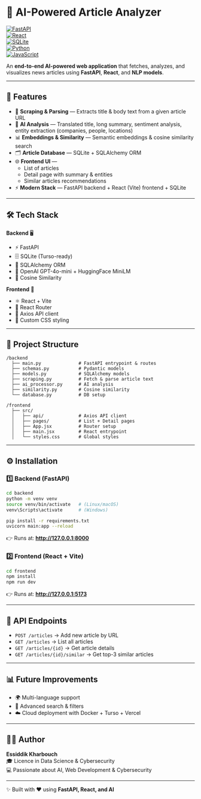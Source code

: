 # 📰 AI-Powered Article Analyzer  

[![FastAPI](https://img.shields.io/badge/FastAPI-005571?logo=fastapi&logoColor=white)](https://fastapi.tiangolo.com/)  
[![React](https://img.shields.io/badge/React-20232A?logo=react&logoColor=61DAFB)](https://react.dev/)  
[![SQLite](https://img.shields.io/badge/SQLite-003B57?logo=sqlite&logoColor=white)](https://www.sqlite.org/)  
[![Python](https://img.shields.io/badge/Python-3776AB?logo=python&logoColor=white)](https://www.python.org/)  
[![JavaScript](https://img.shields.io/badge/JavaScript-F7DF1E?logo=javascript&logoColor=black)](https://developer.mozilla.org/en-US/docs/Web/JavaScript)  

An **end-to-end AI-powered web application** that fetches, analyzes, and visualizes news articles using **FastAPI**, **React**, and **NLP models**.  

---

## 🚀 Features  

- 🔎 **Scraping & Parsing** — Extracts title & body text from a given article URL  
- 🧠 **AI Analysis** — Translated title, long summary, sentiment analysis, entity extraction (companies, people, locations)  
- 📊 **Embeddings & Similarity** — Semantic embeddings & cosine similarity search  
- 🗂 **Article Database** — SQLite + SQLAlchemy ORM  
- 🌐 **Frontend UI** —  
  - List of articles  
  - Detail page with summary & entities  
  - Similar articles recommendations  
- ⚡ **Modern Stack** — FastAPI backend + React (Vite) frontend + SQLite  

---

## 🛠️ Tech Stack  

**Backend** 🖥️  
- ⚡ FastAPI  
- 🗄️ SQLite (Turso-ready)  
- 🧾 SQLAlchemy ORM  
- 🤖 OpenAI GPT-4o-mini + HuggingFace MiniLM  
- 📐 Cosine Similarity  

**Frontend** 🎨  
- ⚛️ React + Vite  
- 🔀 React Router  
- 📡 Axios API client  
- 💅 Custom CSS styling  

---

## 📂 Project Structure  

```
/backend
  ├── main.py              # FastAPI entrypoint & routes
  ├── schemas.py           # Pydantic models
  ├── models.py            # SQLAlchemy models
  ├── scraping.py          # Fetch & parse article text
  ├── ai_processor.py      # AI analysis
  ├── similarity.py        # Cosine similarity
  └── database.py          # DB setup

/frontend
  ├── src/
  │   ├── api/             # Axios API client
  │   ├── pages/           # List + Detail pages
  │   ├── App.jsx          # Router setup
  │   ├── main.jsx         # React entrypoint
  │   └── styles.css       # Global styles
```

---

## ⚙️ Installation  

### 1️⃣ Backend (FastAPI)  

```bash
cd backend
python -m venv venv
source venv/bin/activate   # (Linux/macOS)
venv\Scripts\activate      # (Windows)

pip install -r requirements.txt
uvicorn main:app --reload
```

👉 Runs at: **http://127.0.0.1:8000**  

### 2️⃣ Frontend (React + Vite)  

```bash
cd frontend
npm install
npm run dev
```

👉 Runs at: **http://127.0.0.1:5173**  

---

## 🔗 API Endpoints  

- `POST /articles` → Add new article by URL  
- `GET /articles` → List all articles  
- `GET /articles/{id}` → Get article details  
- `GET /articles/{id}/similar` → Get top-3 similar articles  

---


## 📊 Future Improvements  

- 🌍 Multi-language support  
- 🔎 Advanced search & filters  
- ☁️ Cloud deployment with Docker + Turso + Vercel  

---

## 👨‍💻 Author  

**Essiddik Kharbouch**  
🎓 Licence in Data Science & Cybersecurity  
💻 Passionate about AI, Web Development & Cybersecurity  

---

✨ Built with ❤️ using **FastAPI, React, and AI**  
